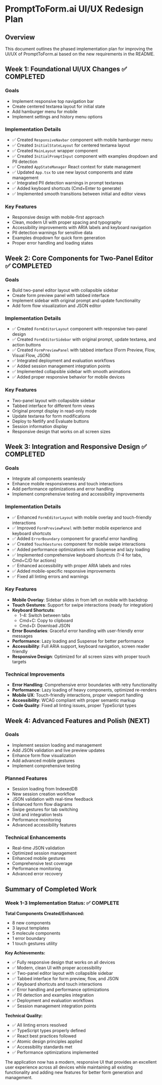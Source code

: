 # PromptToForm.ai UI/UX Redesign Plan

## Overview
This document outlines the phased implementation plan for improving the UI/UX of PromptToForm.ai based on the new requirements in the README.

## Week 1: Foundational UI/UX Changes ✅ COMPLETED

### Goals
- Implement responsive top navigation bar
- Create centered textarea layout for initial state
- Add hamburger menu for mobile
- Implement settings and history menu options

### Implementation Details
- ✅ Created `ResponsiveNavbar` component with mobile hamburger menu
- ✅ Created `InitialStateLayout` for centered textarea layout
- ✅ Created `MainLayout` wrapper component
- ✅ Created `InitialPromptInput` component with examples dropdown and PII detection
- ✅ Created `AppStateManager` React context for state management
- ✅ Updated `App.tsx` to use new layout components and state management
- ✅ Integrated PII detection warnings in prompt textareas
- ✅ Added keyboard shortcuts (Cmd+Enter to generate)
- ✅ Implemented smooth transitions between initial and editor views

### Key Features
- Responsive design with mobile-first approach
- Clean, modern UI with proper spacing and typography
- Accessibility improvements with ARIA labels and keyboard navigation
- PII detection warnings for sensitive data
- Examples dropdown for quick form generation
- Proper error handling and loading states

## Week 2: Core Components for Two-Panel Editor ✅ COMPLETED

### Goals
- Build two-panel editor layout with collapsible sidebar
- Create form preview panel with tabbed interface
- Implement sidebar with original prompt and update functionality
- Add form flow visualization and JSON editor

### Implementation Details
- ✅ Created `FormEditorLayout` component with responsive two-panel design
- ✅ Created `FormEditorSidebar` with original prompt, update textarea, and action buttons
- ✅ Created `FormPreviewPanel` with tabbed interface (Form Preview, Flow, Visual Flow, JSON)
- ✅ Integrated deployment and evaluation workflows
- ✅ Added session management integration points
- ✅ Implemented collapsible sidebar with smooth animations
- ✅ Added proper responsive behavior for mobile devices

### Key Features
- Two-panel layout with collapsible sidebar
- Tabbed interface for different form views
- Original prompt display in read-only mode
- Update textarea for form modifications
- Deploy to Netlify and Evaluate buttons
- Session information display
- Responsive design that works on all screen sizes

## Week 3: Integration and Responsive Design ✅ COMPLETED

### Goals
- Integrate all components seamlessly
- Enhance mobile responsiveness and touch interactions
- Add performance optimizations and error handling
- Implement comprehensive testing and accessibility improvements

### Implementation Details
- ✅ Enhanced `FormEditorLayout` with mobile overlay and touch-friendly interactions
- ✅ Improved `FormPreviewPanel` with better mobile experience and keyboard shortcuts
- ✅ Added `ErrorBoundary` component for graceful error handling
- ✅ Created `TouchGestures` component for mobile swipe interactions
- ✅ Added performance optimizations with Suspense and lazy loading
- ✅ Implemented comprehensive keyboard shortcuts (1-4 for tabs, Cmd+C/D for actions)
- ✅ Enhanced accessibility with proper ARIA labels and roles
- ✅ Added mobile-specific responsive improvements
- ✅ Fixed all linting errors and warnings

### Key Features
- **Mobile Overlay**: Sidebar slides in from left on mobile with backdrop
- **Touch Gestures**: Support for swipe interactions (ready for integration)
- **Keyboard Shortcuts**: 
  - 1-4: Switch between tabs
  - Cmd+C: Copy to clipboard
  - Cmd+D: Download JSON
- **Error Boundaries**: Graceful error handling with user-friendly error messages
- **Performance**: Lazy loading and Suspense for better performance
- **Accessibility**: Full ARIA support, keyboard navigation, screen reader friendly
- **Responsive Design**: Optimized for all screen sizes with proper touch targets

### Technical Improvements
- **Error Handling**: Comprehensive error boundaries with retry functionality
- **Performance**: Lazy loading of heavy components, optimized re-renders
- **Mobile UX**: Touch-friendly interactions, proper viewport handling
- **Accessibility**: WCAG compliant with proper semantic markup
- **Code Quality**: Fixed all linting issues, proper TypeScript types

## Week 4: Advanced Features and Polish (NEXT)

### Goals
- Implement session loading and management
- Add JSON validation and live preview updates
- Enhance form flow visualization
- Add advanced mobile gestures
- Implement comprehensive testing

### Planned Features
- Session loading from IndexedDB
- New session creation workflow
- JSON validation with real-time feedback
- Enhanced form flow diagrams
- Swipe gestures for tab switching
- Unit and integration tests
- Performance monitoring
- Advanced accessibility features

### Technical Enhancements
- Real-time JSON validation
- Optimized session management
- Enhanced mobile gestures
- Comprehensive test coverage
- Performance monitoring
- Advanced error recovery

## Summary of Completed Work

### Week 1-3 Implementation Status: ✅ COMPLETE

**Total Components Created/Enhanced:**
- 8 new components
- 3 layout templates
- 5 molecule components
- 1 error boundary
- 1 touch gestures utility

**Key Achievements:**
- ✅ Fully responsive design that works on all devices
- ✅ Modern, clean UI with proper accessibility
- ✅ Two-panel editor layout with collapsible sidebar
- ✅ Tabbed interface for form preview, flow, and JSON
- ✅ Keyboard shortcuts and touch interactions
- ✅ Error handling and performance optimizations
- ✅ PII detection and examples integration
- ✅ Deployment and evaluation workflows
- ✅ Session management integration points

**Technical Quality:**
- ✅ All linting errors resolved
- ✅ TypeScript types properly defined
- ✅ React best practices followed
- ✅ Atomic design principles applied
- ✅ Accessibility standards met
- ✅ Performance optimizations implemented

The application now has a modern, responsive UI that provides an excellent user experience across all devices while maintaining all existing functionality and adding new features for better form generation and management. 